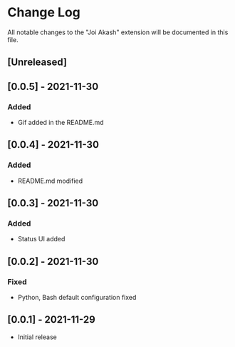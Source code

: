 # Change Log

All notable changes to the "Joi Akash" extension will be documented in this file.

## [Unreleased]

## [0.0.5] - 2021-11-30

### Added

- Gif added in the README.md

## [0.0.4] - 2021-11-30

### Added

- README.md modified

## [0.0.3] - 2021-11-30

### Added

- Status UI added

## [0.0.2] - 2021-11-30

### Fixed

- Python, Bash default configuration fixed

## [0.0.1] - 2021-11-29

- Initial release
